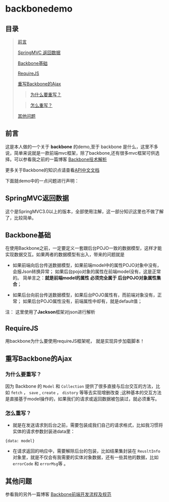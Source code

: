 # backbonedemo

## 目录
> [前言](#前言)
> 
> [SpringMVC 返回数据](#springmvc返回数据)
> 
> [Backbone基础](#backbone基础)
> 
> [RequireJS](#requirejs)
> 
> [重写Backbone的Ajax](#重写backbone的ajax)
> 
>>[为什么要重写？](#为什么要重写？)
>
>>[怎么重写？](#怎么重写？)
>
> [其他问题](#其他问题)

## 前言
这是本人做的一个关于 **backbone** 的demo,至于 backbone 是什么，这里不多说，简单来说就是一款前端mvc框架，除了backbone,还有很多mvc框架可供选择。可以参看我之前的一篇博客 [Backbone技术解析](http://vence.github.io/2015/05/14/backbone-info/)

更多关于Backbone的知识点请查看[API中文文档](http://www.css88.com/doc/backbone/#Collection)

下面就demo中的一点问题进行声明：

## SpringMVC返回数据

这个是SpringMVC3.0以上的版本，全部使用注解，这一部分知识这里也不做了解了，比较简单。

## Backbone基础
在使用Backbone之前，一定要定义一套跟后台POJO一致的数据模型，这样才能实现数据交互。如果两者的数据模型有出入，带来的问题就是

- 如果前端向后台传送数据模型，如果前端model中的属性POJO对象中没有， 会报Json转换异常；
  如果后台pojo对象的属性在前端model没有，这是正常的。
  简单言之：**就是前端model的属性 必须完全属于 后台POJO对象属性集合**；

- 如果后台向前台传送数据模型，如果后台POJO属性有，而前端对象没有，正常；
 如果后台POJO属性没有，前端属性中却有，就是default值；


注： 这里使用了**Jackson**框架对json进行解析

## RequireJS
用backbone为什么要使用requireJS框架呢， 就是实现异步加载脚本！

## 重写Backbone的Ajax
### 为什么要重写？
因为 Backbone 的 `Model` 和 `Collection` 提供了很多直接与后台交互的方法，比如 `fetch` ， `save` , `create` ， `distory` 等等去实现增删改查 ;这种基本的交互方法是直接基于model操作的，如果我们的请求或返回数据被包装过，就必须重写。


### 怎么重写？
- 就是在发送请求到后台之前，需要包装成我们自己的请求格式，比如我习惯将实体的请求参数封装进data里：

```
{data: model}
```

- 在请求返回的响应中，需要解除后台的包装，比如结果集封装在 `ReusltInfo` 对象里，就是不仅会有我需要的实体对象数据，还有一些其他的数据，比如 `errorCode` 和 `errorMsg`等 。

## 其他问题
参看我的另外一篇博客
[Backbone前端开发流程及规范](http://vence.github.io/2015/05/24/backbone-coding-info/)
